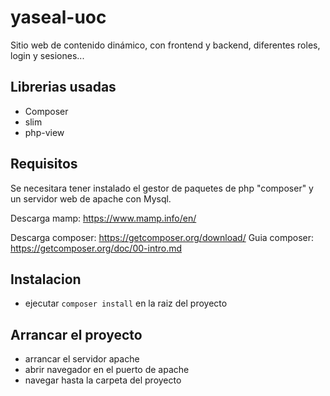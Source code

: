 # yaseal-uoc

Sitio web de contenido dinámico, con frontend y backend, diferentes roles, login y sesiones...

## Librerias usadas

- Composer
- slim
- php-view

## Requisitos

Se necesitara tener instalado el gestor de paquetes de php "composer" y un servidor web de apache con Mysql.

Descarga mamp:
https://www.mamp.info/en/

Descarga composer:
https://getcomposer.org/download/
Guia composer:
https://getcomposer.org/doc/00-intro.md

## Instalacion

- ejecutar `composer install` en la raiz del proyecto

## Arrancar el proyecto

- arrancar el servidor apache
- abrir navegador en el puerto de apache
- navegar hasta la carpeta del proyecto
